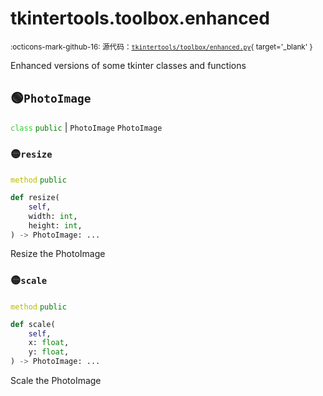 # tkintertools.toolbox.enhanced

<small>:octicons-mark-github-16: 源代码：[`tkintertools/toolbox/enhanced.py`](https://github.com/Xiaokang2022/tkintertools/blob/3.0.0rc4/tkintertools/toolbox/enhanced.py){ target='_blank' }</small>

Enhanced versions of some tkinter classes and functions

## 🟢`PhotoImage`



<code style='color: limegreen;'>class</code> <code style='color: green;'>public</code> | `PhotoImage` `PhotoImage`

### 🟡`resize`


<code style='color: #BBBB00;'>method</code> <code style='color: green;'>public</code>

```python
def resize(
    self,
    width: int,
    height: int,
) -> PhotoImage: ...
```
Resize the PhotoImage

### 🟡`scale`


<code style='color: #BBBB00;'>method</code> <code style='color: green;'>public</code>

```python
def scale(
    self,
    x: float,
    y: float,
) -> PhotoImage: ...
```
Scale the PhotoImage



